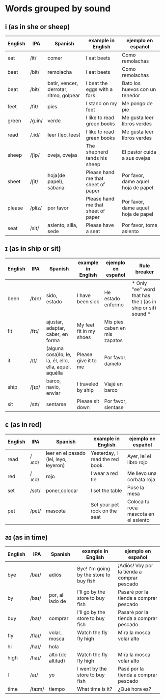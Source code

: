 # Words grouped by sound
## i (as in she or sheep)

|English|IPA|Spanish|example in English|ejemplo en español|
|-------|---|-------|------------------|------------------|
|eat|/it/|comer|I eat beets|Como remolachas|
|beet|/bit/|remolacha|I eat beets|Como remolachas|
|beat|/bit/|batir, vencer, derrotar, ritmo, golpear|I beat the eggs with a fork|Bato los huevos con un tenedor|
|feet|/fit/|pies|I stand on my feet|Me pongo de pie|
|green|/gɹin/|verde|I like to read green books|Me gusta leer libros verdes|
|read|/ɹid/|leer (leo, lees)|I like to read green books|Me gusta leer libros verdes|
|sheep|/ʃip/|oveja, ovejas|The shepherd tends his sheep|El pastor cuida a sus ovejas|
|sheet|/ʃit/|hoja(de papel), sábana|Please hand me that sheet of paper|Por favor, dame aquel hoja de papel|
|please|/pliz/|por favor|Please hand me that sheet of paper|Por favor, dame aquel hoja de papel|
|seat|/sit/|asiento, silla, sede|Please have a seat|Por favor, tome asiento|




## ɪ (as in ship or sit) 

|English|IPA|Spanish|example in English|ejemplo en español|Rule breaker|
|-------|---|-------|------------------|------------------|------------|
|been|/bɪn/|sido, estado|I have been sick|He estado enfermo| * Only "ee" word that has the ɪ (as in ship or sit) sound * |
|fit|/fɪt/|ajustar, adaptar, caber, en forma|My feet fit in my shoes|Mis pies caben en mis zapatos| |
|it|/ɪt/|(alguna cosa)lo, le, la, él, ello, ella, aquél, aquélla|Please give it to me|Por favor, damelo| |
|ship|/ʃɪp/|barco, navio, enviar|I traveled by ship|Viajé en barco| |
|sit|/sɪt/|sentarse|Please sit down|Por favor, sientase| |



## ɛ (as in red)
|English|IPA|Spanish|example in English|ejemplo en español|
|-------|---|-------|------------------|------------------|
|read|/ɹɛd/|leer en el pasado (leí, leyo, leyeron)|Yesterday, I read the red book.|Ayer, leí el libro rojo|
|red|/ɹɛd/|rojo|I wear a red tie|Me llevo una corbata roja|
|set|/sɛt/|poner,colocar|I set the table|Puse la mesa|
|pet|/pɛt/|mascota|Set your pet rock on the seat|Coloca tu roca mascota en el asiento|



## aɪ (as in time)
|English|IPA|Spanish|example in English|ejemplo en español|
|-------|---|-------|------------------|------------------|
|bye|/baɪ/|adiós|Bye! I'm going by the store to buy fish|¡Adiós! Voy por la tienda a comprar pescado|
|by|/baɪ/|por, al lado de|I'll go by the store to buy fish|Pasaré por la tienda a comprar pescado|
|buy|/baɪ/|comprar|I'll go by the store to buy fish|Pasaré por la tienda a comprar pescado|
|fly|/flaɪ/|volar, mosca|Watch the fly fly high|Mira la mosca volar alto|
|hi|/haɪ/|hola|||
|high|/haɪ/|alto (de altitud)|Watch the fly fly high|Mira la mosca volar alto|
|I|/aɪ/|yo|I went by the store to buy fish|Pasé por la tienda a comprar pescado|
|time|/taɪm/|tiempo|What time is it?|¿Qué hora es?|
